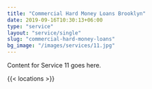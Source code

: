 ```yaml
---
title: "Commercial Hard Money Loans Brooklyn"
date: 2019-09-16T10:30:13+06:00
type: "service"
layout: "service/single"
slug: "commercial-hard-money-loans"
bg_image: "/images/services/11.jpg"
---
```



Content for Service 11 goes here.


{{< locations >}}